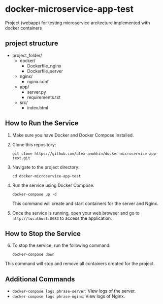 # docker-microservice-app-test
Project (webapp) for testing microservice arcitecture implemented with docker containers

## project structure
- project_folder/
    - docker/
        - Dockerfile_nginx
        - Dockerfile_server
    - nginx/
        - nginx.conf
    - app/
        - server.py
        - requirements.txt
    - src/
        - index.html

## How to Run the Service

1. Make sure you have Docker and Docker Compose installed.
2. Clone this repository:

    ```
    git clone https://github.com/alex-anokhin/docker-microservice-app-test.git
    ```

3. Navigate to the project directory:

    ```
    cd docker-microservice-app-test
    ```

4. Run the service using Docker Compose:

    ```
    docker-compose up -d
    ```

	This command will create and start containers for the server and Nginx.
5. Once the service is running, open your web browser and go to `http://localhost:8083` to access the application.


## How to Stop the Service

6. To stop the service, run the following command:

    ```
	docker-compose down
    ```

This command will stop and remove all containers created for the project.

## Additional Commands

- `docker-compose logs phrase-server`: View logs of the server.
- `docker-compose logs phrase-nginx`: View logs of Nginx.
